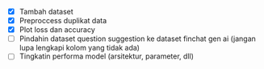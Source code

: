 - [x] Tambah dataset
- [x] Preproccess duplikat data
- [x] Plot loss dan accuracy
- [ ] Pindahin dataset question suggestion ke dataset finchat gen ai (jangan lupa lengkapi kolom yang tidak ada)
- [ ] Tingkatin performa model (arsitektur, parameter, dll)
